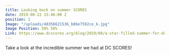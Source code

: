 ```yaml
---
title: Looking back on summer SCORES
date: 2019-08-22 15:46:00 Z
position: 1
Image: "/uploads/48356621536_b8be7592ce_k.jpg"
Image Position: 50% 50%
Link: https://www.dcscores.org/blog/2019/08/a-star-filled-summer-for-dc-scores
---
```


Take a look at the incredible summer we had at DC SCORES!